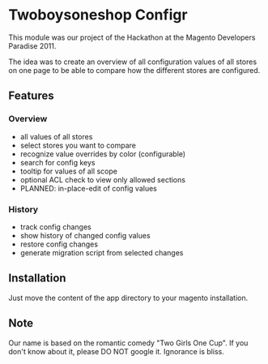 # Twoboysoneshop Configr

This module was our project of the Hackathon at the Magento Developers Paradise 2011.

The idea was to create an overview of all configuration values of all stores on one page
to be able to compare how the different stores are configured.


## Features

### Overview
 - all values of all stores
 - select stores you want to compare
 - recognize value overrides by color (configurable)
 - search for config keys
 - tooltip for values of all scope
 - optional ACL check to view only allowed sections
 - PLANNED: in-place-edit of config values

### History
 - track config changes
 - show history of changed config values
 - restore config changes
 - generate migration script from selected changes


## Installation

Just move the content of the app directory to your magento installation.

## Note

Our name is based on the romantic comedy "Two Girls One Cup". If you don't know about it,
please DO NOT google it. Ignorance is bliss.
